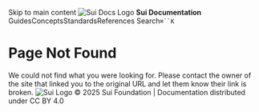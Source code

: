 Skip to main content
![Sui Docs Logo](https://docs.sui.io/img/sui-logo.svg)
**Sui Documentation**
GuidesConceptsStandardsReferences
Search`⌘``K`
# Page Not Found
We could not find what you were looking for.
Please contact the owner of the site that linked you to the original URL and let them know their link is broken.
![Sui Logo](https://docs.sui.io/img/sui-logo-footer.svg)
© 2025 Sui Foundation | Documentation distributed under CC BY 4.0
